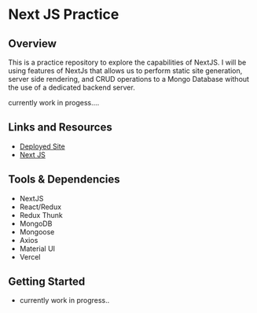 # Next JS Practice

## Overview

This is a practice repository to explore the capabilities of NextJS. I will be using features of NextJs that allows us to perform static site generation, server side rendering, and CRUD operations to a Mongo Database without the use of a dedicated backend server.

currently work in progess....

## Links and Resources

- [Deployed Site](https://nextjs-practice-virtual-store.vercel.app/)
- [Next JS](https://nextjs.org/docs/getting-started)

## Tools & Dependencies

- NextJS
- React/Redux
- Redux Thunk
- MongoDB
- Mongoose
- Axios
- Material UI
- Vercel

## Getting Started

- currently work in progress..

